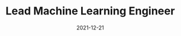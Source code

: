 ---
date: '2021-12-21'
title: 'Lead Machine Learning Engineer'
company: 'BMO (AML)'
location: 'Chicago, IL'
range: 'April 2021 - March 2024'
url: 'https://www.bmo.com/en-us/main/personal/'
technologies: ['NLP', 'AWS', 'Docker', 'API', 'Model Explainability', 'MLOps']
---